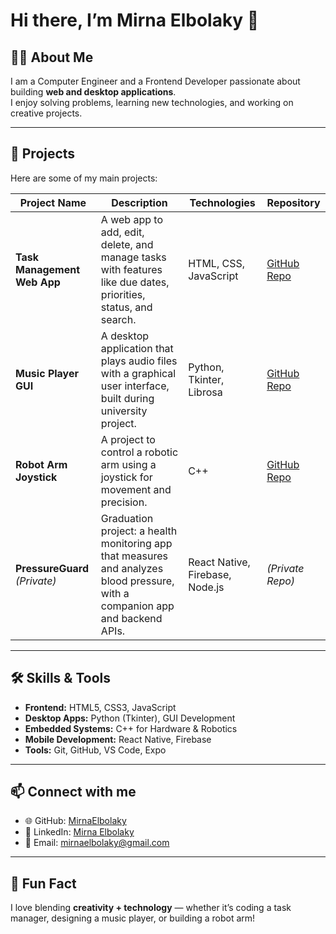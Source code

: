 # Hi there, I’m Mirna Elbolaky 👋

## 🧑‍💻 About Me
I am a Computer Engineer and a Frontend Developer passionate about building **web and desktop applications**.  
I enjoy solving problems, learning new technologies, and working on creative projects.

---

## 🚀 Projects

Here are some of my main projects:

| Project Name | Description | Technologies | Repository |
|--------------|-------------|---------------|------------|
| **Task Management Web App** | A web app to add, edit, delete, and manage tasks with features like due dates, priorities, status, and search. | HTML, CSS, JavaScript | [GitHub Repo](https://github.com/MirnaElbolaky/Task-Management-Web-App) |
| **Music Player GUI** | A desktop application that plays audio files with a graphical user interface, built during university project. | Python, Tkinter, Librosa | [GitHub Repo](https://github.com/MirnaElbolaky/music-player-gui) |
| **Robot Arm Joystick** | A project to control a robotic arm using a joystick for movement and precision. | C++ | [GitHub Repo](https://github.com/MirnaElbolaky/robot-arm-joystick) |
| **PressureGuard** *(Private)* | Graduation project: a health monitoring app that measures and analyzes blood pressure, with a companion app and backend APIs. | React Native, Firebase, Node.js | *(Private Repo)* |

---

## 🛠 Skills & Tools

- **Frontend:** HTML5, CSS3, JavaScript  
- **Desktop Apps:** Python (Tkinter), GUI Development  
- **Embedded Systems:** C++ for Hardware & Robotics  
- **Mobile Development:** React Native, Firebase  
- **Tools:** Git, GitHub, VS Code, Expo  

---

## 📫 Connect with me

- 🌐 GitHub: [MirnaElbolaky](https://github.com/MirnaElbolaky)  
- 💼 LinkedIn: [Mirna Elbolaky](https://www.linkedin.com/in/mirna-elbolaky-5973b9223/)  
- 📧 Email: mirnaelbolaky@gmail.com  

---

## 📌 Fun Fact
I love blending **creativity + technology** — whether it’s coding a task manager, designing a music player, or building a robot arm!  
